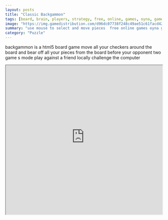```yaml
---
layout: posts
title: "Classic Backgammon"
tags: [board, brain, players, strategy, free, online, games, oyna, game, free, games, play, play, games]
image: "https://img.gamedistribution.com/d96dc07738f248c49ae51c61facd4286.jpg"
summary: "use mouse to select and move pieces  free online games oyna game free games play play games"
category: "Puzzle"
---
```


backgammon is a html5 board game move all your checkers around the board and bear off all your pieces from the board before your opponent two game s mode play against a friend locally challenge the computer

<iframe width="100%" height="480px;" src="https://html5.gamedistribution.com/d96dc07738f248c49ae51c61facd4286/"></iframe>